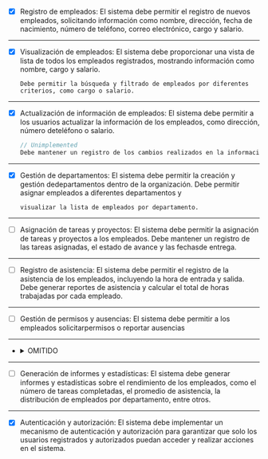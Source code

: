 
- [X] Registro de empleados:
El sistema debe permitir el registro de nuevos empleados, solicitando información como nombre, dirección, fecha de nacimiento, número de teléfono, correo electrónico, cargo y salario.

---    
    
- [X] Visualización de empleados:
El sistema debe proporcionar una vista de lista de todos los empleados registrados, mostrando información como nombre, cargo y salario. 
    ```batch
    Debe permitir la búsqueda y filtrado de empleados por diferentes criterios, como cargo o salario.
    ```

---
    
    
- [X] Actualización de información de empleados:
    El sistema debe permitir a los usuarios actualizar la información de los empleados, como dirección, número deteléfono o salario.
    ```JAVA
    // Unimplemented
    Debe mantener un registro de los cambios realizados en la información de los empleados.
    ```

---

- [X] Gestión de departamentos:
    El sistema debe permitir la creación y gestión dedepartamentos dentro de la organización. Debe permitir asignar empleados a diferentes departamentos y 
    ```batch
    visualizar la lista de empleados por departamento.
    ```

---

- [ ] Asignación de tareas y proyectos:
    El sistema debe permitir la asignación de tareas y proyectos a los empleados. Debe mantener un registro de las tareas asignadas, el estado de avance y las fechasde entrega.
---
- [ ] Registro de asistencia:
    El sistema debe permitir el registro de la asistencia de los empleados, incluyendo la hora de entrada y salida. Debe generar reportes de asistencia y calcular el total de horas trabajadas por cada empleado.
---
- [ ] Gestión de permisos y ausencias:
    El sistema debe permitir a los empleados solicitarpermisos o reportar ausencias

---

- <details>
    <summary>OMITIDO</summary>
        Evaluación de desempeño:
        El sistema debe permitir realizar evaluacionesperiódicas del desempeño de los empleados. Debepermitir la creación de criterios de evaluación,asignar puntuaciones y generar informes de desempeñoindividual y grupal.
    </details>
--- 
- [ ] Generación de informes y estadísticas:
        El sistema debe generar informes y estadísticas sobre el rendimiento de los empleados, como el número de tareas completadas, el promedio de asistencia, la distribución de empleados por departamento, entre otros.
--- 
- [X] Autenticación y autorización:
        El sistema debe implementar un mecanismo de autenticación y autorización para garantizar que solo los usuarios registrados y autorizados puedan acceder y realizar acciones en el sistema.
    
